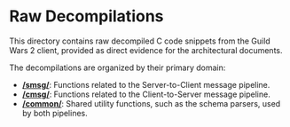 # Raw Decompilations

This directory contains raw decompiled C code snippets from the Guild Wars 2 client, provided as direct evidence for the architectural documents.

The decompilations are organized by their primary domain:

*   **[/smsg/](./smsg/)**: Functions related to the Server-to-Client message pipeline.
*   **[/cmsg/](./cmsg/)**: Functions related to the Client-to-Server message pipeline.
*   **[/common/](./common/)**: Shared utility functions, such as the schema parsers, used by both pipelines.